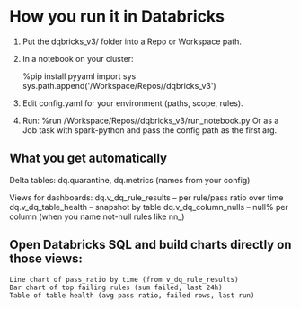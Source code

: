 # How you run it in Databricks

  1. Put the dqbricks_v3/ folder into a Repo or Workspace path.
  
  2. In a notebook on your cluster:
     
       %pip install pyyaml
      import sys
      sys.path.append('/Workspace/Repos/<you>/dqbricks_v3')
  3. Edit config.yaml for your environment (paths, scope, rules).
  4. Run:
     %run /Workspace/Repos/<you>/dqbricks_v3/run_notebook.py
     Or as a Job task with spark-python and pass the config path as the first arg.
## What you get automatically
  Delta tables: dq.quarantine, dq.metrics (names from your config)
  
  Views for dashboards:
      dq.v_dq_rule_results – per rule/pass ratio over time
      dq.v_dq_table_health – snapshot by table
      dq.v_dq_column_nulls – null% per column (when you name not-null rules like nn_<col>)

## Open Databricks SQL and build charts directly on those views:
    Line chart of pass_ratio by time (from v_dq_rule_results)
    Bar chart of top failing rules (sum failed, last 24h)
    Table of table health (avg pass ratio, failed rows, last run)
